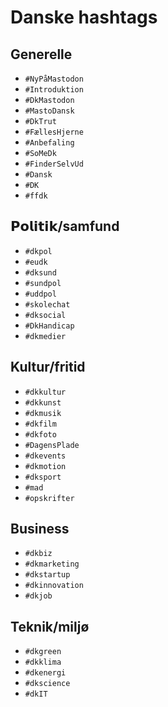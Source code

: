 # Danske hashtags

## Generelle

* `#NyPåMastodon`
* `#Introduktion`
* `#DkMastodon`
* `#MastoDansk`
* `#DkTrut`
* `#FællesHjerne`
* `#Anbefaling`
* `#SoMeDk`
* `#FinderSelvUd`
* `#Dansk`
* `#DK`
* `#ffdk`

## 𝗣𝗼𝗹𝗶𝘁𝗶𝗸/samfund

* `#dkpol`
* `#eudk`
* `#dksund`
* `#sundpol`
* `#uddpol`
* `#skolechat`
* `#dksocial`
* `#DkHandicap`
* `#dkmedier`

## Kultur/fritid

* `#dkkultur`
* `#dkkunst`
* `#dkmusik`
* `#dkfilm`
* `#dkfoto`
* `#DagensPlade`
* `#dkevents`
* `#dkmotion`
* `#dksport`
* `#mad`
* `#opskrifter`

## Business

* `#dkbiz`
* `#dkmarketing`
* `#dkstartup`
* `#dkinnovation`
* `#dkjob`

## Teknik/miljø

* `#dkgreen`
* `#dkklima`
* `#dkenergi`
* `#dkscience`
* `#dkIT`

